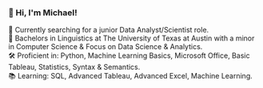 ### 👋 Hi, I'm Michael!

🔭 Currently searching for a junior Data Analyst/Scientist role.<br/>
🏫 Bachelors in Linguistics at The University of Texas at Austin with a minor in Computer Science & Focus on Data Science & Analytics.<br/>
🛠️ Proficient in: Python, Machine Learning Basics, Microsoft Office, Basic Tableau, Statistics, Syntax & Semantics.<br/>
📚 Learning: SQL, Advanced Tableau, Advanced Excel, Machine Learning.<br/>

